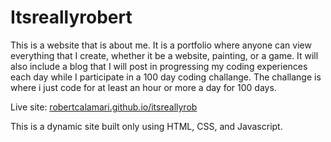# Itsreallyrobert
This is a website that is about me. It is a portfolio where anyone can view everything that I create, whether it be a website, painting, or a game. It will also include a blog that I will post in progressing my coding experiences each day while I participate in a 100 day coding challange. The challange is where i just code for at least an hour or more a day for 100 days.

Live site: <a href='robertcalamari.github.io/itsreallyrob'>robertcalamari.github.io/itsreallyrob</a>

This is a dynamic site built only using HTML, CSS, and Javascript. 
